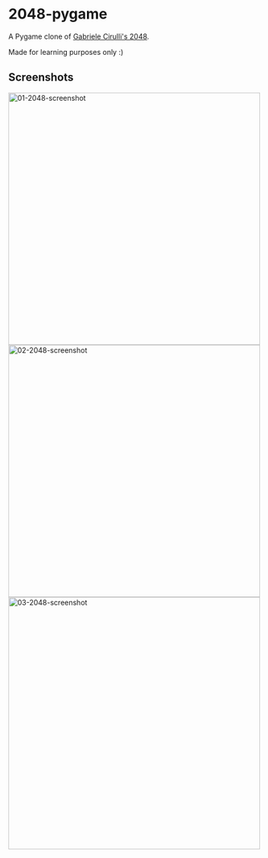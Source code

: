 # 2048-pygame
A Pygame clone of [Gabriele Cirulli's 2048](https://github.com/gabrielecirulli/2048).

Made for learning purposes only :)

## Screenshots
<img width="500" alt="01-2048-screenshot" src="https://user-images.githubusercontent.com/46195508/202526684-681a7fcf-b137-4789-bdd4-529be033b2a4.png">
<img width="500" alt="02-2048-screenshot" src="https://user-images.githubusercontent.com/46195508/202526702-6c344f20-2085-443a-8392-57019fdab70a.png">
<img width="500" alt="03-2048-screenshot" src="https://user-images.githubusercontent.com/46195508/202526712-6ab6a5f3-e1aa-44af-b63a-6657e6588257.png">
